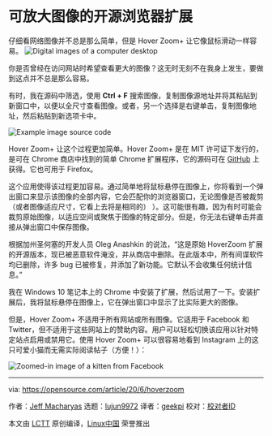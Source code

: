[#]: collector: (lujun9972)
[#]: translator: (geekpi)
[#]: reviewer: ( )
[#]: publisher: ( )
[#]: url: ( )
[#]: subject: (An open source browser extension to zoom in on images)
[#]: via: (https://opensource.com/article/20/6/hoverzoom)
[#]: author: (Jeff Macharyas https://opensource.com/users/jeffmacharyas)

可放大图像的开源浏览器扩展
======
仔细看网络图像并不总是那么简单，但是 Hover Zoom+ 让它像鼠标滑动一样容易。
![Digital images of a computer desktop][1]

你是否曾经在访问网站时希望查看更大的图像？这无时无刻不在我身上发生，要做到这点并不总是那么容易。

有时，我在源码中筛选，使用 **Ctrl + F** 搜索图像，复制图像源地址并将其粘贴到新窗口中，以便以全尺寸查看图像。或者，另一个选择是右键单击，复制图像地址，然后粘贴到新选项卡中。

![Example image source code ][2]

Hover Zoom+ 让这个过程更加简单。Hover Zoom+ 是在 MIT 许可证下发行的，是可在 Chrome 商店中找到的简单 Chrome 扩展程序，它的源码可在 [GitHub][3] 上获得。它也可用于 Firefox。

这个应用使得该过程更加容易。通过简单地将鼠标悬停在图像上，你将看到一个弹出窗口来显示该图像的全部内容，它会匹配你的浏览器窗口，无论图像是否被裁剪（或者图像适应尺寸，它看上去将是相同的） ）。这可能很有趣，因为有时可能会裁剪原始图像，以适应空间或聚焦于图像的特定部分。但是，你无法右键单击并直接从弹出窗口中保存图像。

根据加州圣何塞的开发人员 Oleg Anashkin 的说法，“这是原始 HoverZoom 扩展的开源版本，现已被恶意软件淹没，并从商店中删除。在此版本中，所有间谍软件均已删除，许多 bug 已被修复，并添加了新功能。它默认不会收集任何统计信息。”

我在 Windows 10 笔记本上的 Chrome 中安装了扩展，然后试用了一下。安装扩展后，我将鼠标悬停在图像上，它在弹出窗口中显示了比实际更大的图像。

但是，Hover Zoom+ 不适用于所有网站或所有图像。它适用于 Facebook 和 Twitter，但不适用于这些网站上的赞助内容。用户可以轻松切换该应用以针对特定站点启用或禁用它。使用 Hover Zoom+ 可以很容易地看到 Instagram 上的这只可爱小猫而无需实际阅读帖子（方便！）：

![Zoomed-in image of a kitten from Facebook][4]

--------------------------------------------------------------------------------

via: https://opensource.com/article/20/6/hoverzoom

作者：[Jeff Macharyas][a]
选题：[lujun9972][b]
译者：[geekpi](https://github.com/geekpi)
校对：[校对者ID](https://github.com/校对者ID)

本文由 [LCTT](https://github.com/LCTT/TranslateProject) 原创编译，[Linux中国](https://linux.cn/) 荣誉推出

[a]: https://opensource.com/users/jeffmacharyas
[b]: https://github.com/lujun9972
[1]: https://opensource.com/sites/default/files/styles/image-full-size/public/lead-images/computer_browser_web_desktop.png?itok=Bw8ykZMA (Digital images of a computer desktop)
[2]: https://opensource.com/sites/default/files/uploads/source.jpg (Example image source code)
[3]: https://github.com/extesy/hoverzoom/
[4]: https://opensource.com/sites/default/files/uploads/fb-cat.jpg (HoverZoom+ enlarged image)
